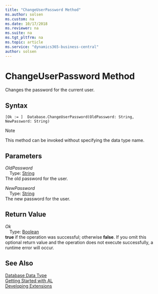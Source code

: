 ```yaml
---
title: "ChangeUserPassword Method"
ms.author: solsen
ms.custom: na
ms.date: 10/17/2018
ms.reviewer: na
ms.suite: na
ms.tgt_pltfrm: na
ms.topic: article
ms.service: "dynamics365-business-central"
author: solsen
---
```

[//]: # (START>DO_NOT_EDIT)
[//]: # (IMPORTANT:Do not edit any of the content between here and the END>DO_NOT_EDIT.)
[//]: # (Any modifications should be made in the .xml files in the ModernDev repo.)
# ChangeUserPassword Method
Changes the password for the current user.

## Syntax
```
[Ok := ]  Database.ChangeUserPassword(OldPassword: String, NewPassword: String)
```
> [!NOTE]  
> This method can be invoked without specifying the data type name.  
## Parameters
*OldPassword*  
&emsp;Type: [String](../string/string-data-type.md)  
The old password for the user.
        
*NewPassword*  
&emsp;Type: [String](../string/string-data-type.md)  
The new password for the user.  


## Return Value
*Ok*  
&emsp;Type: [Boolean](../boolean/boolean-data-type.md)  
**true** if the operation was successful; otherwise **false**.  If you omit this optional return value and the operation does not execute successfully, a runtime error will occur.    


[//]: # (IMPORTANT: END>DO_NOT_EDIT)
## See Also
[Database Data Type](database-data-type.md)  
[Getting Started with AL](../../devenv-get-started.md)  
[Developing Extensions](../../devenv-dev-overview.md)